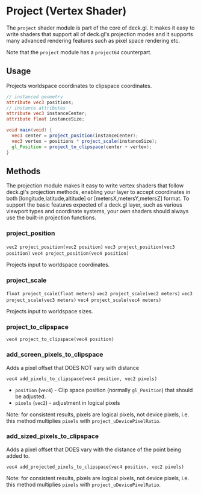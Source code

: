 # Project (Vertex Shader)

The `project` shader module is part of the core of deck.gl. It makes it easy to write shaders that support all of deck.gl's projection modes and it supports many advanced rendering features such as pixel space rendering etc.

Note that the `project` module has a `project64` counterpart.


## Usage

Projects worldspace coordinates to clipspace coordinates.

```glsl
// instanced geometry
attribute vec3 positions;
// instance attributes
attribute vec3 instanceCenter;
attribute float instanceSize;

void main(void) {
  vec3 center = project_position(instanceCenter);
  vec3 vertex = positions * project_scale(instanceSize);
  gl_Position = project_to_clipspace(center + vertex);
}
```

## Methods

The projection module makes it easy to write vertex shaders that follow deck.gl's projection methods, enabling your layer to accept coordinates in both [longitude,latitude,altitude] or [metersX,metersY,metersZ] format. To support the basic features expected of a deck.gl layer, such as various viewport types and coordinate systems, your own shaders should always use the built-in projection functions.

### project_position

`vec2 project_position(vec2 position)`
`vec3 project_position(vec3 position)`
`vec4 project_position(vec4 position)`

Projects input to worldspace coordinates.


### project_scale

`float project_scale(float meters)`
`vec2 project_scale(vec2 meters)`
`vec3 project_scale(vec3 meters)`
`vec4 project_scale(vec4 meters)`

Projects input to worldspace sizes.

### project_to_clipspace

`vec4 project_to_clipspace(vec4 position)`


### add_screen_pixels_to_clipspace

Adds a pixel offset that DOES NOT vary with distance

`vec4 add_pixels_to_clipspace(vec4 position, vec2 pixels)`

* `position` (`vec4`) - Clip space position (normally `gl_Position`) that should be adjusted.
* `pixels` (`vec2`) - adjustment in logical pixels

Note: for consistent results, pixels are logical pixels, not device pixels, i.e. this method multiplies `pixels` with `project_uDevicePixelRatio`.


### add_sized_pixels_to_clipspace

Adds a pixel offset that DOES vary with the distance of the point being added to.

`vec4 add_projected_pixels_to_clipspace(vec4 position, vec2 pixels)`

Note: for consistent results, pixels are logical pixels, not device pixels, i.e. this method multiplies `pixels` with `project_uDevicePixelRatio`.
